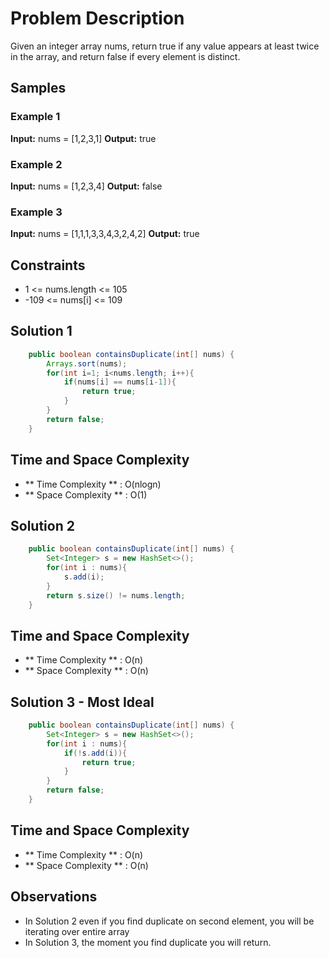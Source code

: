 # Problem Description
Given an integer array nums, return true if any value appears at least twice in the array, and return false if every element is distinct.

## Samples

### Example 1
**Input:** nums = [1,2,3,1]
**Output:** true

### Example 2
**Input:** nums = [1,2,3,4]
**Output:** false

### Example 3
**Input:** nums = [1,1,1,3,3,4,3,2,4,2]
**Output:** true

## Constraints
- 1 <= nums.length <= 105
- -109 <= nums[i] <= 109

## Solution 1
```java
    public boolean containsDuplicate(int[] nums) {
        Arrays.sort(nums);
        for(int i=1; i<nums.length; i++){
            if(nums[i] == nums[i-1]){
                return true;
            }
        }
        return false;
    }
```

## Time and Space Complexity
- ** Time Complexity ** : O(nlogn)
- ** Space Complexity ** : O(1)


## Solution 2
```java
    public boolean containsDuplicate(int[] nums) {
        Set<Integer> s = new HashSet<>();
        for(int i : nums){
            s.add(i);
        }
        return s.size() != nums.length;
    }
```

## Time and Space Complexity
- ** Time Complexity ** : O(n)
- ** Space Complexity ** : O(n)


## Solution 3 - Most Ideal
```java
    public boolean containsDuplicate(int[] nums) {
        Set<Integer> s = new HashSet<>();
        for(int i : nums){
            if(!s.add(i)){
                return true;
            }
        }
        return false;
    }
```

## Time and Space Complexity
- ** Time Complexity ** : O(n)
- ** Space Complexity ** : O(n)


## Observations
- In Solution 2 even if you find duplicate on second element, you will be iterating over entire array
- In Solution 3, the moment you find duplicate you will return.